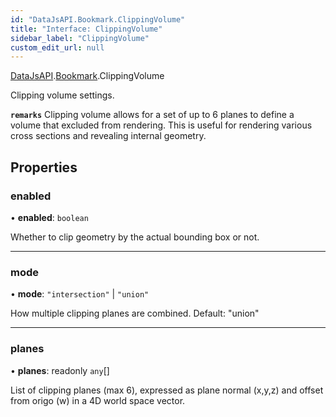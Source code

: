 ```yaml
---
id: "DataJsAPI.Bookmark.ClippingVolume"
title: "Interface: ClippingVolume"
sidebar_label: "ClippingVolume"
custom_edit_url: null
---
```


[DataJsAPI](../namespaces/DataJsAPI.md).[Bookmark](../namespaces/DataJsAPI.Bookmark.md).ClippingVolume

Clipping volume settings.

**`remarks`**
Clipping volume allows for a set of up to 6 planes to define a volume that excluded from rendering.
This is useful for rendering various cross sections and revealing internal geometry.

## Properties

### enabled

• **enabled**: `boolean`

Whether to clip geometry by the actual bounding box or not.

___

### mode

• **mode**: ``"intersection"`` \| ``"union"``

How multiple clipping planes are combined. Default: "union"

___

### planes

• **planes**: readonly `any`[]

List of clipping planes (max 6), expressed as plane normal (x,y,z) and offset from origo (w) in a 4D world space vector.
